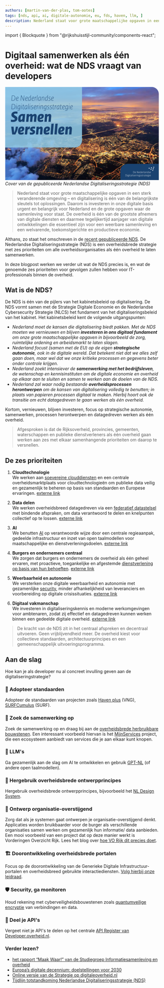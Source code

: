 ```yaml
---
authors: [martin-van-der-plas, tom-ootes]
tags: [nds, api, ai, digitale-autonomie, eu, fds, haven, llm, ]
description: Nederland staat voor grote maatschappelijke opgaven in een sterk veranderende omgeving – en digitalisering is één van de belangrijkste sleutels tot oplossingen. Daarom is investeren in onze digitale basis urgent en belangrijk voor Nederland en de grote opgaven waar de samenleving voor staat. De overheid is één van de grootste afnemers van digitale diensten en daarmee tegelijkertijd aanjager van digitale ontwikkelingen die essentieel zijn voor een weerbare samenleving en een welvarende, toekomstgerichte en productieve economie.
---
```

import { Blockquote } from "@rijkshuisstijl-community/components-react";

# Digitaal samenwerken als één overheid: wat de NDS vraagt van developers

![Nederlandse Digitaliseringsstrategie](./img/nederlandse-digitaliseringsstrategie.png)
*Cover van de gepubliceerde Nederlandse Digitaliseringsstrategie (NDS)*

> Nederland staat voor grote maatschappelijke opgaven in een sterk veranderende omgeving – en digitalisering is één van de belangrijkste sleutels tot oplossingen. Daarom is investeren in onze digitale basis urgent en belangrijk voor Nederland en de grote opgaven waar de samenleving voor staat. De overheid is één van de grootste afnemers van digitale diensten en daarmee tegelijkertijd aanjager van digitale ontwikkelingen die essentieel zijn voor een weerbare samenleving en een welvarende, toekomstgerichte en productieve economie.

Althans, zo staat het omschreven in de [recent gepubliceerde NDS](https://open.overheid.nl/documenten/51bf0136-69cc-4d37-90c9-64d7ed3d9a5c/file). De Nederlandse Digitaliseringsstrategie (NDS) is een overheidsbrede strategie met zes prioriteiten om alle overheidsorganisaties als één overheid te laten samenwerken.

In deze blogpost werken we verder uit wat de NDS precies is, en wat de genoemde zes prioriteiten voor gevolgen zullen hebben voor IT-professionals binnen de overheid.

<!-- truncate -->

## Wat is de NDS?

De NDS is één van de pijlers van het kabinetsbeleid op digitalisering. De NDS vormt samen met de Strategie Digitale Economie en de Nederlandse Cybersecurity Strategie (NLCS) het fundament van het digitaliseringsbeleid van het kabinet. Het kabinetsbeleid kent de volgende uitgangspunten:

- *Nederland moet de kansen die digitalisering biedt pakken. Met de NDS moeten we vernieuwen en blijven **investeren in ons digitaal fundament** om onze grote maatschappelijke opgaven in bijvoorbeeld de zorg, ruimtelijke ordening en arbeidsmarkt te laten slagen.*
- *Nederland focust (samen met de EU) op de eigen **strategische autonomie**, ook in de digitale wereld. Dat betekent niet dat we alles zelf gaan doen, maar wel dat we onze kritieke processen en gegevens beter onder controle krijgen.*
- *Nederland zoekt intensiever de **samenwerking met het bedrijfsleven**, de wetenschap en kennisinstituten om de digitale economie en overheid op elkaar aan te sluiten en samen te werken aan de doelen van de NDS.*
- *Nederland zal waar nodig bestaande **overheidsprocessen herontwerpen** om de kansen van digitalisering volledig te benutten; in plaats van papieren processen digitaal te maken. Hierbij hoort ook de transitie om echt datagedreven te gaan werken als één overheid.*

Kortom, vernieuwen, blijven investeren, focus op strategische autonomie, samenwerken, processen herontwerpen en datagedreven werken als één overheid.

<Blockquote
  variation="pink-background"
  attribution="— Uit NDS"
>
Afgesproken is dat de Rijksoverheid, provincies, gemeenten, waterschappen en publieke dienstverleners als één overheid gaan werken aan zes met elkaar samenhangende prioriteiten om daarop te versnellen.
</Blockquote>

## De zes prioriteiten

1. **Cloudtechnologie**  
We werken aan [soevereine clouddiensten](https://developer.overheid.nl/blog/tags/digitale-autonomie) en een centrale overheidsmarktplaats voor cloudtechnologieën om publieke data veilig en gezamenlijk te beheren op basis van standaarden en Europese ervaringen. [externe link](https://www.digitaleoverheid.nl/nederlandse-digitaliseringsstrategie-nds/6-prioriteiten-voor-een-overheid/prioriteit-1-cloud/)

2. **Data delen**  
We werken overheidsbreed datagedreven via een [federatief datastelsel](https://developer.overheid.nl/communities/federatief-datastelsel) met bindende afspraken, om data verantwoord te delen en knelpunten collectief op te lossen. [externe link](https://www.digitaleoverheid.nl/nederlandse-digitaliseringsstrategie-nds/6-prioriteiten-voor-een-overheid/prioriteit-2-data/)

3. **AI**  
We benutten [AI](https://developer.overheid.nl/blog/tags/ai) op verantwoorde wijze door een centrale regieaanpak, gedeelde infrastructuur en inzet van open taalmodellen voor maatschappelijke en dienstverleningsdoelen. [externe link](https://www.digitaleoverheid.nl/nederlandse-digitaliseringsstrategie-nds/6-prioriteiten-voor-een-overheid/prioriteit-3-artificiele-intelligentie/)

4. **Burgers en ondernemers centraal**  
We zorgen dat burgers en ondernemers de overheid als één geheel ervaren, met proactieve, toegankelijke en afgestemde [dienstverlening op basis van hun behoeften](https://developer.overheid.nl/kennisbank/leidraad/behoefte-gebruiker/). [externe link](https://www.digitaleoverheid.nl/nederlandse-digitaliseringsstrategie-nds/6-prioriteiten-voor-een-overheid/prioriteit-4-de-overheid-stelt-burgers-en-ondernemers-centraal-in-digitale-dienstverlening/)

5. **Weerbaarheid en autonomie**  
We versterken onze digitale weerbaarheid en autonomie met gezamenlijke [security](https://developer.overheid.nl/kennisbank/security/), minder afhankelijkheid van leveranciers en voorbereiding op digitale crisissituaties. [externe link](https://www.digitaleoverheid.nl/nederlandse-digitaliseringsstrategie-nds/6-prioriteiten-voor-een-overheid/prioriteit-5-versterken-digitale-weerbaarheid-en-autonomie-van-de-overheid/)

6. **Digitaal vakmanschap**  
We investeren in digitaliseringskennis en moderne werkomgevingen voor ambtenaren, zodat zij effectief en datagedreven kunnen werken binnen een gedeelde digitale overheid. [externe link](https://www.digitaleoverheid.nl/nederlandse-digitaliseringsstrategie-nds/6-prioriteiten-voor-een-overheid/prioriteit-6-digitaal-vakmanschap-en-een-moderne-werkomgeving/)

<Blockquote
  variation="pink-background"
  attribution="— Uit NDS"
>
De kracht van de NDS zit in het centraal afspreken en decentraal uitvoeren. Geen vrijblijvendheid meer. De overheid kiest voor collectieve standaarden, architectuurprincipes en een gemeenschappelijk uitvoeringsprogramma. 

</Blockquote>

## Aan de slag
Hoe kan je als developer nu al concreet invulling geven aan de digitaliseringstrategie?

### 📑 Adopteer standaarden
Adopteer de standaarden van projecten zoals [Haven plus](https://developer.overheid.nl/kennisbank/infra/standaarden/haven/) (VNG), [SURFCumulus](https://www.surf.nl/en/services/procurement-distribution/surfcumulus) (SURF).

### 🤝 Zoek de samenwerking op
Zoek de samenwerking op en draag bij aan de [overheidsbrede herbruikbare bouwstenen](https://oss.developer.overheid.nl/). Een interessant voorbeeld hiervan is het [MijnServices](https://vng.nl/omnichannel) project, die een ecosysteem aanbiedt van services die je aan elkaar kunt knopen.

### 🔮 LLM's
Ga gezamenlijk aan de slag om AI te ontwikkelen en gebruik [GPT-NL](https://gpt-nl.nl/) (of andere open taalmodellen).

### 🎨 Hergebruik overheidsbrede ontwerpprincipes
Hergebruik overheidsbrede ontwerpprincipes, bijvoorbeeld het [NL Design System](https://developer.overheid.nl/kennisbank/front-end/nl-design-system/).

### 🔗 Ontwerp organisatie-overstijgend
Zorg dat als je systemen gaat ontwerpen je organisatie-overstijgend denkt. Applicaties worden bruikbaarder voor de burger als verschillende organisaties samen werken om gezamenlijk hun informatie/ data aanbieden. Een mooi voorbeeld van een project dat op deze manier werkt is Vorderingen Overzicht Rijk. Lees het blog over [hoe VO Rijk dit precies doet](https://developer.overheid.nl/blog/2025/04/17/interview-vorijk). 

### 🏗️ Doorontwikkeling overheidsbrede portalen
Focus op de doorontwikkeling van de Generieke Digitale Infrastructuur-portalen en overheidsbreed gebruikte interactiediensten. [Volg hierbij onze leidraad](https://developer.overheid.nl/kennisbank/leidraad/).

### 🛡️ Security, ga monitoren 
Houd rekening met cyberveiligheidsbouwstenen zoals [quantumveilige encryptie](https://www.ncsc.nl/documenten/publicaties/2023/november/8/factsheet-postquantumcryptografie) van verbindingen en data.

### 🔌 Deel je API's
Vergeet niet je API's te delen op het centrale [API Register van Developer.overheid.nl](https://apis.developer.overheid.nl/apis).

### Verder lezen?

- [het rapport “Maak Waar!” van de Studiegroep Informatiesamenleving en overheid](https://www.kennisopenbaarbestuur.nl/documenten/rapporten/2017/04/18/maak-waar)
- [Europa’s digitale decennium: doelstellingen voor 2030](https://commission.europa.eu/strategy-and-policy/priorities-2019-2024/europe-fit-digital-age/europes-digital-decade-digital-targets-2030_nl)
- [Online versie van de Strategie op digitaleoverheid.nl](https://www.digitaleoverheid.nl/nederlandse-digitaliseringsstrategie-nds/)
- [Tijdlijn totstandkoming Nederlandse Digitaliseringsstrategie (NDS)](https://www.digitaleoverheid.nl/nederlandse-digitaliseringsstrategie-nds/tijdlijn-nds/)

